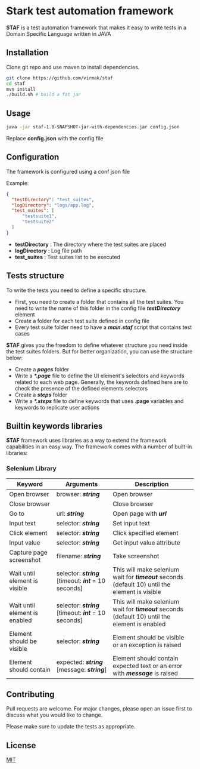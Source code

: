 # Stark test automation framework

**STAF** is a test automation framework that makes it easy to write tests in a Domain Specific Language written in JAVA

## Installation

Clone git repo and use maven to install dependencies.

```bash
git clone https://github.com/virmak/staf
cd staf
mvn install
./build.sh # build a fat jar
```

## Usage

```bash
java -jar staf-1.0-SNAPSHOT-jar-with-dependencies.jar config.json
```
Replace **config.json** with the config file

## Configuration

The framework is configured using a conf json file

Example:

```json
{
  "testDirectory": "test_suites",
  "logDirectory": "logs/app.log",
  "test_suites": [
      "testsuite1",
      "testsuite2"
  ]
}
```
- **testDirectory** : The directory where the test suites are placed
- **logDirectory** : Log file path
- **test_suites** : Test suites list to be executed

## Tests structure

To write the tests you need to define a specific structure. 
- First, you need to create a folder that contains all the test suites. You need to write the name of this folder in  the config file  ***testDirectory*** element
- Create a folder for each test suite defined in config file
- Every test suite folder need to have a ***main.staf*** script that contains test cases

**STAF** gives you the freedom to define whatever structure you need inside the test suites folders. But for better organization, you can use the structure below:

- Create a ***pages*** folder
- Write a ***\*.page*** file to define the UI element's selectors and keywords related to each web page. Generally, the keywords defined here are to check the presence of the defined elements selectors
- Create a ***steps*** folder
- Write a ***\*.steps*** file to define keywords that uses **.page** variables and keywords to replicate user actions

## Builtin keywords libraries
**STAF** framework uses libraries as a way to extend the framework capabilities in an easy way. The framework comes with a number of built-in libraries:

### Selenium Library
| Keyword       | Arguments | Description |
|---------------|-----------|-------------|
|Open browser   | browser: ***string***|Open browser|
|Close browser  |     | Close browser |
|Go to          | url: ***string***   | Open page with ***url***
|Input text     | selector: ***string*** | Set input text |
|Click element  | selector: ***string*** | Click specified element|
|Input value    | selector: ***string*** | Get input value attribute|
| Capture page screenshot | filename: ***string***| Take screenshot|
|Wait until element is visible | selector: ***string*** [timeout: ***int*** = 10 seconds] | This will make selenium wait for ***timeout*** seconds (default 10) until the element is visible|
|Wait until element is enabled | selector: ***string*** [timeout: ***int*** = 10 seconds] | This will make selenium wait for ***timeout*** seconds (default 10) until the element is enabled|
|Element should be visible| selector: ***string***|Element should be visible or an exception is raised|
|Element should contain|expected: ***string*** [message: ***string***]| Element should contain expected text or an error with ***message*** is raised|




## Contributing
Pull requests are welcome. For major changes, please open an issue first to discuss what you would like to change.

Please make sure to update the tests as appropriate.

## License
[MIT](https://choosealicense.com/licenses/mit/)